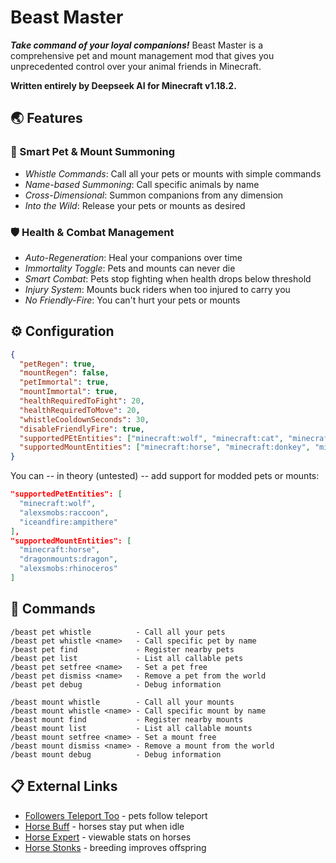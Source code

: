 # Beast Master

***Take command of your loyal companions!*** Beast Master is a comprehensive pet and mount management mod that gives you unprecedented control over your animal friends in Minecraft.

**Written entirely by Deepseek AI for Minecraft v1.18.2.**

## 🌏 Features

### 🐺 Smart Pet & Mount Summoning

- *Whistle Commands*: Call all your pets or mounts with simple commands
- *Name-based Summoning*: Call specific animals by name
- *Cross-Dimensional*: Summon companions from any dimension
- *Into the Wild*: Release your pets or mounts as desired

### 🛡️ Health & Combat Management

- *Auto-Regeneration*: Heal your companions over time
- *Immortality Toggle*: Pets and mounts can never die
- *Smart Combat*: Pets stop fighting when health drops below threshold
- *Injury System*: Mounts buck riders when too injured to carry you
- *No Friendly-Fire*: You can't hurt your pets or mounts

## ⚙️ Configuration

```json
{
  "petRegen": true,
  "mountRegen": false,
  "petImmortal": true,
  "mountImmortal": true,
  "healthRequiredToFight": 20,
  "healthRequiredToMove": 20,
  "whistleCooldownSeconds": 30,
  "disableFriendlyFire": true,
  "supportedPEtEntities": ["minecraft:wolf", "minecraft:cat", "minecraft:parrot"],
  "supportedMountEntities": ["minecraft:horse", "minecraft:donkey", "minecraft:mule", "minecraft:llama", "minecraft:pig"]
}
```

You can -- in theory (untested) -- add support for modded pets or mounts:

```json
"supportedPetEntities": [
  "minecraft:wolf",
  "alexsmobs:raccoon",
  "iceandfire:ampithere"
],
"supportedMountEntities": [
  "minecraft:horse",
  "dragonmounts:dragon",
  "alexsmobs:rhinoceros"
]
```

## 📜 Commands

```
/beast pet whistle          - Call all your pets
/beast pet whistle <name>   - Call specific pet by name
/beast pet find             - Register nearby pets
/beast pet list             - List all callable pets
/beast pet setfree <name>   - Set a pet free
/beast pet dismiss <name>   - Remove a pet from the world
/beast pet debug            - Debug information
```

```
/beast mount whistle        - Call all your mounts
/beast mount whistle <name> - Call specific mount by name
/beast mount find           - Register nearby mounts
/beast mount list           - List all callable mounts
/beast mount setfree <name> - Set a mount free
/beast mount dismiss <name> - Remove a mount from the world
/beast mount debug          - Debug information
```

## 📋 External Links

- [Followers Teleport Too](https://modrinth.com/mod/followers-teleport-too) - pets follow teleport
- [Horse Buff](https://modrinth.com/mod/horsebuff) - horses stay put when idle
- [Horse Expert](https://modrinth.com/mod/horse-expert) - viewable stats on horses
- [Horse Stonks](https://modrinth.com/mod/horse-stonks) - breeding improves offspring